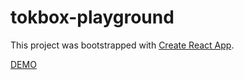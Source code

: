 # tokbox-playground

This project was bootstrapped with [Create React App](https://github.com/facebook/create-react-app).

[DEMO](https://skokovskyi.github.io/tokbox-playground/)